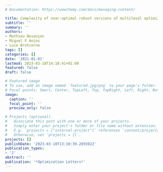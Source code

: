 ```yaml
---
# Documentation: https://wowchemy.com/docs/managing-content/

title: Complexity of near-optimal robust versions of multilevel optimization problems
subtitle: ''
summary: ''
authors:
- Mathieu Besançon
- Miguel F Anjos
- Luce Brotcorne
tags: []
categories: []
date: '2021-01-01'
lastmod: 2023-03-18T14:10:41+01:00
featured: false
draft: false

# Featured image
# To use, add an image named `featured.jpg/png` to your page's folder.
# Focal points: Smart, Center, TopLeft, Top, TopRight, Left, Right, BottomLeft, Bottom, BottomRight.
image:
  caption: ''
  focal_point: ''
  preview_only: false

# Projects (optional).
#   Associate this post with one or more of your projects.
#   Simply enter your project's folder or file name without extension.
#   E.g. `projects = ["internal-project"]` references `content/project/deep-learning/index.md`.
#   Otherwise, set `projects = []`.
projects: []
publishDate: '2023-03-18T13:10:39.285592Z'
publication_types:
- '2'
abstract: ''
publication: '*Optimization Letters*'
---
```

